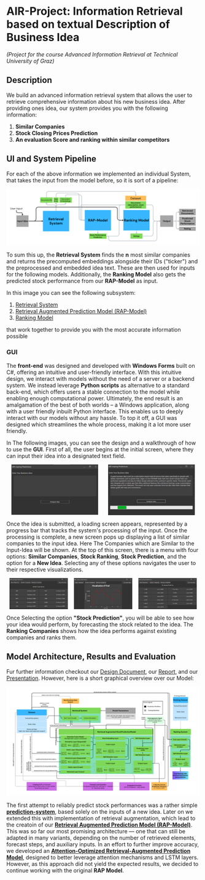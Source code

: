 # AIR-Project: Information Retrieval based on textual Description of Business Idea
*(Project for the course Advanced Information Retrieval at Technical University of Graz)*
## Description
We build an advanced information retrieval system that allows the user to retrieve comprehensive information about his
new business idea. After providing ones idea, our system provides you with the following information:
1. **Similar Companies**
2. **Stock Closing Prices Prediction**
3. **An evaluation Score and ranking within similar competitors**
## UI and System Pipeline
For each of the above information we implemented an individual System, that takes the input from the model before, so it
is sort of a pipeline:

![SubSystem Pipeline](/Documents/Images/AIR%20-%20User%20Interaction%20Pipeline%20V2.png "System Pipeline")

To sum this up, the **Retrieval System** finds the **n** most similar companies and returns the precomputed embeddings
alongside their IDs ("ticker") and the preprocessed and embedded idea text. These are then used for inputs for the following
models. Additionally, the **Ranking Model** also gets the predicted stock performance from our **RAP-Model** as input.

In this image you can see the following subsystem:
1. [Retrieval System](https://github.com/jonnyCap/AIR-Project/blob/main/RetrievalSystem/RetrievalSystem.ipynb)
2. [Retrieval Augmented Prediction Model (RAP-Model)](https://github.com/jonnyCap/AIR-Project/blob/main/PredictionModel/RetrievalAugmentedPredictionModel.ipynb)
3. [Ranking Model](https://github.com/jonnyCap/AIR-Project/blob/main/RankingModel/RankingModel.ipynb)

that work together to provide you with the most accurate information possible

### GUI
The **front-end** was designed and developed with **Windows Forms** built on C#, offering an intuitive and user-friendly interface. 
With this intuitive design, we interact with models without the need of a server or a backend system. We instead leverage **Python scripts** as alternative to a standard back-end, which offers users a stable connection to the model while enabling enough computational power. Ultimately, the end result is an amalgamation of the best of both worlds – a Windows application, along with a user friendly inbuilt Python interface. This enables us to deeply interact with our models without any hassle. To top it off, a GUI was designed which streamlines the whole process, making it a lot more user friendly.

In The following images, you can see the design and a walkthrough of how to use the **GUI**. First of all, the user begins at the initial screen, where they can input their idea into a designated text field.
<div style="display: flex; justify-content: space-around; align-items: center;">
    <img src="/Documents/Images/AIR%20-%20Interface%20-%20App_starting.png" alt="Start Screen" title="Start Screen" style="width: 45%;"/>
    <img src="/Documents/Images/AIR%20-%20Loading%20Screen.png" alt="Loading Screen" title="Loading Screen" style="width: 45%;"/>
</div>

Once the idea is submitted, a loading screen appears, represented by a progress bar that tracks the system's processing of the input. Once the processing is complete, a new screen pops up displaying a list of similar companies to the input idea.
Here The Companies which are Similar to the Input-Idea will be shown.
At the top of this screen, there is a menu with four options: **Similar Companies**, **Stock Ranking**, **Stock Prediction**, and the option for a **New Idea**.
Selecting any of these options navigates the user to their respective visualizations.
<div style="display: flex; justify-content: space-around; align-items: center;">
    <img src="/Documents/Images/AIR%20-%20Similar-Companies.png" alt="Similar Companies" title="Similar Companies" style="width: 30%;"/>
    <img src="/Documents/Images/AIR%20-%20Stock-Prediction.png" alt="Stock Prediction" title="Stock Prediction" style="width: 30%;"/>
    <img src="/Documents/Images/AIR%20-%20Ranking-Companies.png" alt="Ranking Companies" title="Ranking Companies" style="width: 30%;"/>
</div>


Once Selecting the option **"Stock Prediction"**, you will be able to see how your idea would perform, by forecasting the stock related to the idea.
The **Ranking Companies** shows how the idea performs against existing companies and ranks them. 

## Model Architecture, Results and Evaluation
Fur further information checkout our [Design Document](/Documents/Design%20Document/AIR_DD_G09_V2.pdf), our [Report](/Documents/Report/AIR_RE_G09.pdf), and our [Presentation](/Documents/Presentation/AIR_PR_G09.pdf).
However, here is a short graphical overview over our Model:

![System Architecture Image](/Documents/Images/AIR%20-%20RAPM%20Architecture.png "System architecture")


The first attempt to reliably predict stock performances was a rather simple [**prediction-system**](https://github.com/jonnyCap/AIR-Project/blob/main/PredictionModel/HybridStockPredictionModel.ipynb), based solely on the inputs of a new idea. Later on we extended this with implementation of retrieval augmentation, which lead to the creatoin of our [**Retrieval Augmented Prediction Model (RAP-Model)**](https://github.com/jonnyCap/AIR-Project/blob/main/PredictionModel/RetrievalAugmentedPredictionModel.ipynb).
This was so far our most promising architecture — one that can still be adapted in many variants, depending on the number of retrieved elements, forecast steps, and auxiliary inputs. In an effort to further improve accuracy, we developed an [**Attention-Optimized Retrieval-Augmented Prediction Model**](https://github.com/jonnyCap/AIR-Project/blob/attention_fix/PredictionModel/AttentionOptimizedRetrievalAugmentedPredictionModel.ipynb), designed to better leverage attention mechanisms and LSTM layers. However, as this approach did not yield the expected results, we decided to continue working with the original **RAP Model**.
